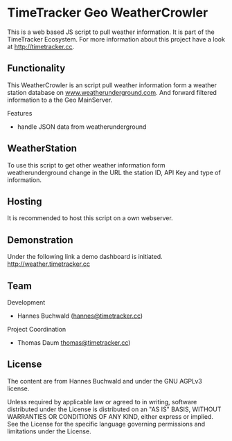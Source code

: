 # TimeTracker Geo WeatherCrowler

This is a web based JS script to pull weather information. It is part of the TimeTracker Ecosystem.
For more information about this project have a look at http://timetracker.cc.


## Functionality
This WeatherCrowler is an script pull weather information form a weather station database
on www.weatherunderground.com. And forward filtered information to a the Geo MainServer.

Features
* handle JSON data from weatherunderground


## WeatherStation
To use this script to get other weather information form weatherunderground
change in the URL the station ID, API Key and type of information.


## Hosting
It is recommended to host this script on a own webserver.


## Demonstration
Under the following link a demo dashboard is initiated.
http://weather.timetracker.cc


## Team
Development
- Hannes Buchwald ([hannes@timetracker.cc](mailto:hannes@timetracker.cc))

Project Coordination
- Thomas Daum [thomas@timetracker.cc](mailto:thomas@timetracker.cc))


## License
The content are from Hannes Buchwald and under the GNU AGPLv3 license.

Unless required by applicable law or agreed to in writing, software
distributed under the License is distributed on an "AS IS" BASIS,
WITHOUT WARRANTIES OR CONDITIONS OF ANY KIND, either express or implied.
See the License for the specific language governing permissions and
limitations under the License.
